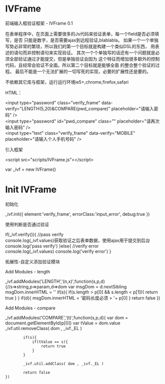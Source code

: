 # IVFrame

前端输入框验证框架 - IVFrame 0.1

 在表单程序中，在页面上需要很多的Js代码来验证表单，每一个field是否必须填写，是否 
只能是数字，是否需要ajax到远程验证,blablabla。 
如果一个一个单独写势必非常的繁琐，所以我们的第一个目标就是构建一个类似DSL的东西， 
用表述的语句而非控制语句来实现验证。 
其次一个个单独写的话还有一个问题就是必须全部验证通过才能提交，但是单独验证会因为 
这个特征而增加很多额外的控制代码，且经常会验证不全面。所以第二个目标就是能够全面 
的整合整个验证的过程。 
最后不能是一个无法扩展的一切写死的实现，必要的扩展性还是要的。

不依赖其它库与框架，运行运行环境ie5+,chrome,firefox,safari

HTML：

\<input type="password" class="verify_frame" data-verify="LENGTH(5,20)&COMPARE(pwd_compare)"  placeholder="请输入密码" /\>
<br />
\<input type="password" id="pwd_compare" class="" placeholder="请再次输入密码" /\>
<br />
\<input type="text" class="verify_frame" data-verify="MOBILE" placeholder="请输入个人手机号码" /\>

引入框架

\<script src="scripts/IVFrame.js"\>\</script\>

var _ivf = new IVFrame()

# Init IVFrame

初始化

_ivf.init({
			element:'verify_frame',
			errorClass:'input_error',
			debug:true
		})

使用判断是否通过验证

if(_ivf.verify()){
					//pass verify	
					console.log(_ivf.values)获取验证之后表单数据，使用ajax用于提交到后台
					console.log('pass verify')
}else{
					//verify error	
					console.log(_ivf.values)
					console.log('verify error')
}

拓展性-自定义添加验证模块

Add Modules - length 
	
_ivf.addModules('LENGTH','(n,x)',function(s,p,d){//s=>string,p=>param,d=>dom
			var msgDom = d.nextSibling
			msgDom.innerHTML = ''
			if(s){
				if(s.length > p[0] && s.length < p[1]){
					return true	
				}
			}
			if(d){
				msgDom.innerHTML = '密码长度必须 > '+ p[0]
			}
			return false
		})
		
Add Modules - compare  
	
_ivf.addModules('COMPARE','(t)',function(s,p,d){
			var dom = document.getElementById(p[0])
			var tValue = dom.value
			_ivf.util.removeClass( dom , _ivf._EL )
			
			if(s){
				if(tValue == s){
					return true	
				}
			}
			
			_ivf.util.addClass( dom , _ivf._EL )
			
			return false
	})
